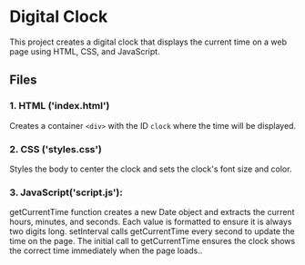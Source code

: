 # Digital Clock
This project creates a digital clock that displays the current time on a web page using HTML, CSS, and JavaScript.

## Files

### 1. HTML ('index.html')

Creates a container `<div>` with the ID `clock` where the time will be displayed.

### 2. CSS ('styles.css')
Styles the body to center the clock and sets the clock's font size and color.

### 3. JavaScript('script.js'):
getCurrentTime function creates a new Date object and extracts the current hours, minutes, and seconds. Each value is formatted to ensure it is always two digits long.
setInterval calls getCurrentTime every second to update the time on the page.
The initial call to getCurrentTime ensures the clock shows the correct time immediately when the page loads..
